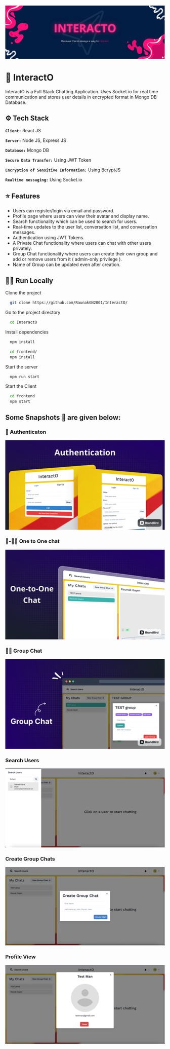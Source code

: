 ![Banner](https://github.com/RaunakGN2001/InteractO/blob/41f490d66dd102f1646b0f7d027d51429c9fe61a/Screenshots/Interacto_Banner.png)

# 💬 InteractO
InteractO is a Full Stack Chatting Application. Uses Socket.io for real time communication and stores user details in encrypted format in Mongo DB Database.

## ⚙️ Tech Stack

 **```Client:```** React JS

**```Server:```** Node JS, Express JS

**```Database:```** Mongo DB

**```Secure Data Transfer:```** Using JWT Token

**```Encryption of Sensitive Information:```** Using BcryptJS

**```Realtime messaging:```** Using Socket.io

## ⭐️ Features
- Users can register/login via email and password.
- Profile page where users can view their avatar and display name.
- Search functionality which can be used to search for users.
- Real-time updates to the user list, conversation list, and conversation messages.
- Authentication using JWT Tokens.
- A Private Chat functionality where users can chat with other users privately.
- Group Chat functionality where users can create their own group and add or remove users from it ( admin-only privilege ).
- Name of Group can be updated even after creation.

## 🏃🏽 Run Locally

Clone the project

```bash
  git clone https://github.com/RaunakGN2001/InteractO/
```

Go to the project directory

```bash
  cd InteractO
```

Install dependencies

```bash
  npm install
```

```bash
  cd frontend/
  npm install
```

Start the server

```bash
  npm run start
```
Start the Client

```bash
  cd frontend
  npm start
```

## Some Snapshots 🌅 are given below:

### 🔑 Authenticaton
![Login/Signup](https://github.com/RaunakGN2001/InteractO/blob/eb09b53fdc578221a812d61a7036f5bfd8415f52/Screenshots/Auth.png)

### 🙍-🙍‍♂️ One to One chat
![One-to-One-Chat](https://github.com/RaunakGN2001/InteractO/blob/eb09b53fdc578221a812d61a7036f5bfd8415f52/Screenshots/One-to-one.png)

### 👥👥 Group Chat
![Group-Chat](https://github.com/RaunakGN2001/InteractO/blob/eb09b53fdc578221a812d61a7036f5bfd8415f52/Screenshots/Group-Chat.png)

### Search Users
![](https://github.com/RaunakGN2001/InteractO/blob/main/Screenshots/Search-Users.png)

### Create Group Chats
![](https://github.com/RaunakGN2001/InteractO/blob/main/Screenshots/Create-Group-Chat.png)

### Profile View
![](https://github.com/RaunakGN2001/InteractO/blob/main/Screenshots/view-profile.png)



